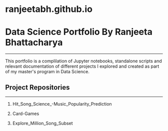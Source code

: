 # ranjeetabh.github.io

# Data Science Portfolio By Ranjeeta Bhattacharya
-------------------------------------------------
This portfolio is a complilation of Jupyter notebooks, standalone scripts and relevant documentation of different projects I explored and created as part of my master's program in Data Science.

## Project Repositories
-----------------------
1) Hit_Song_Science_-Music_Popularity_Prediction

2) Card-Games

3) Explore_Million_Song_Subset



